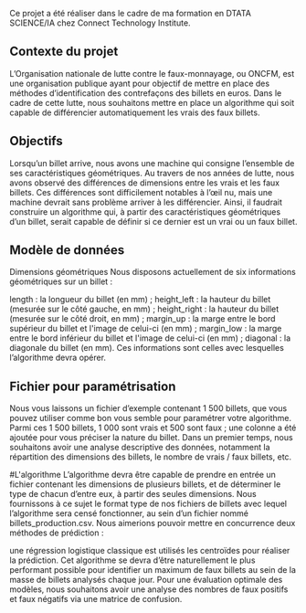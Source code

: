 Ce projet a été réaliser dans le cadre de ma formation en DTATA SCIENCE/IA chez Connect Technology Institute. 

## Contexte du projet
L’Organisation nationale de lutte contre le faux-monnayage, ou ONCFM, est une organisation publique ayant pour objectif de mettre en place des méthodes d’identification des contrefaçons des billets en euros. Dans le cadre de cette lutte, nous souhaitons mettre en place un algorithme qui soit capable de différencier automatiquement les vrais des faux billets.

## Objectifs
Lorsqu’un billet arrive, nous avons une machine qui consigne l’ensemble de ses caractéristiques géométriques. Au travers de nos années de lutte, nous avons observé des différences de dimensions entre les vrais et les faux billets. Ces différences sont difficilement notables à l’œil nu, mais une machine devrait sans problème arriver à les différencier. Ainsi, il faudrait construire un algorithme qui, à partir des caractéristiques géométriques d’un billet, serait capable de définir si ce dernier est un vrai ou un faux billet.

## Modèle de données
Dimensions géométriques Nous disposons actuellement de six informations géométriques sur un billet :

length : la longueur du billet (en mm) ; height_left : la hauteur du billet (mesurée sur le côté gauche, en mm) ; height_right : la hauteur du billet (mesurée sur le côté droit, en mm) ; margin_up : la marge entre le bord supérieur du billet et l'image de celui-ci (en mm) ; margin_low : la marge entre le bord inférieur du billet et l'image de celui-ci (en mm) ; diagonal : la diagonale du billet (en mm). Ces informations sont celles avec lesquelles l’algorithme devra opérer.

## Fichier pour paramétrisation
Nous vous laissons un fichier d’exemple contenant 1 500 billets, que vous pouvez utiliser comme bon vous semble pour paramétrer votre algorithme. Parmi ces 1 500 billets, 1 000 sont vrais et 500 sont faux ; une colonne a été ajoutée pour vous préciser la nature du billet. Dans un premier temps, nous souhaitons avoir une analyse descriptive des données, notamment la répartition des dimensions des billets, le nombre de vrais / faux billets, etc.

#L'algorithme L’algorithme devra être capable de prendre en entrée un fichier contenant les dimensions de plusieurs billets, et de déterminer le type de chacun d’entre eux, à partir des seules dimensions. Nous fournissons à ce sujet le format type de nos fichiers de billets avec lequel l’algorithme sera censé fonctionner, au sein d’un fichier nommé billets_production.csv. Nous aimerions pouvoir mettre en concurrence deux méthodes de prédiction :

une régression logistique classique est utilisés les centroïdes pour réaliser la prédiction. Cet algorithme se devra d’être naturellement le plus performant possible pour identifier un maximum de faux billets au sein de la masse de billets analysés chaque jour. Pour une évaluation optimale des modèles, nous souhaitons avoir une analyse des nombres de faux positifs et faux négatifs via une matrice de confusion.
